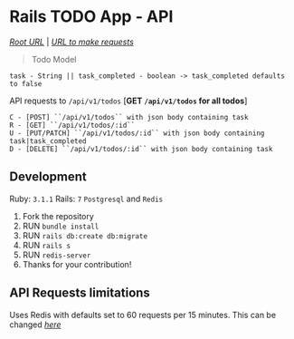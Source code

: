 # Rails TODO App - API

*[Root URL](https://rl-todo-api.herokuapp.com/)* | *[URL to make requests](https://rl-todo-api.herokuapp.com/api/v1/todos)*

> Todo Model

``task - String || task_completed - boolean -> task_completed defaults to false``

API requests to ``/api/v1/todos`` [**GET ``/api/v1/todos`` for all todos**]

```
C - [POST] ``/api/v1/todos`` with json body containing task
R - [GET] ``/api/v1/todos/:id``
U - [PUT/PATCH] ``/api/v1/todos/:id`` with json body containing task|task_completed
D - [DELETE] ``/api/v1/todos/:id`` with json body containing task
```

## Development
Ruby: `3.1.1` Rails: `7` `Postgresql` and `Redis`

1. Fork the repository
2. RUN `bundle install`
3. RUN `rails db:create db:migrate`
4. RUN `rails s`
5. RUN `redis-server`
6. Thanks for your contribution!

## API Requests limitations
Uses Redis with defaults set to 60 requests per 15 minutes. This can be changed *[here](https://github.com/qasimabdullah404/todo_api/blob/main/config/initializers/throttle.rb#L6-L7)*